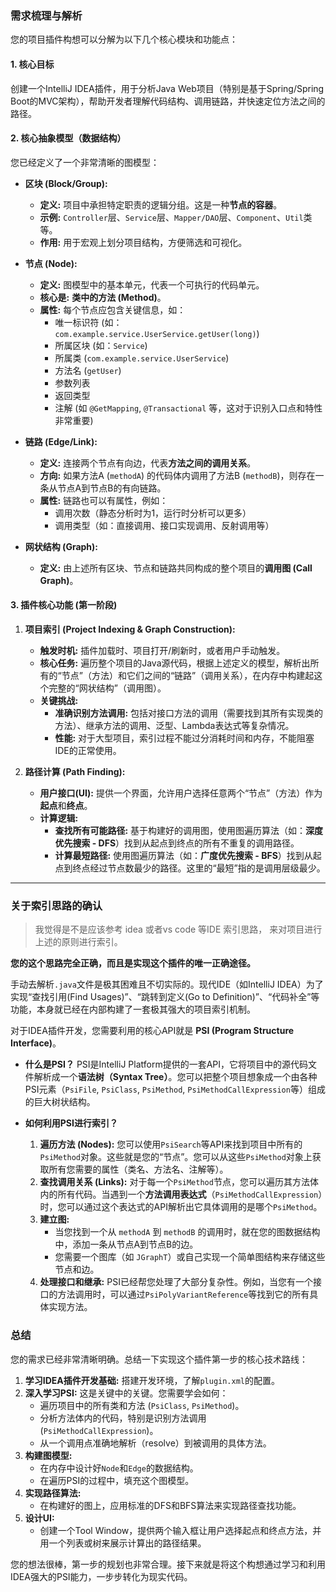 

### 需求梳理与解析

您的项目插件构想可以分解为以下几个核心模块和功能点：

#### 1. 核心目标
创建一个IntelliJ IDEA插件，用于分析Java Web项目（特别是基于Spring/Spring Boot的MVC架构），帮助开发者理解代码结构、调用链路，并快速定位方法之间的路径。

#### 2. 核心抽象模型（数据结构）
您已经定义了一个非常清晰的图模型：

* **区块 (Block/Group):**
    * **定义:** 项目中承担特定职责的逻辑分组。这是一种**节点的容器**。
    * **示例:** `Controller`层、`Service`层、`Mapper/DAO`层、`Component`、`Util`类等。
    * **作用:** 用于宏观上划分项目结构，方便筛选和可视化。

* **节点 (Node):**
    * **定义:** 图模型中的基本单元，代表一个可执行的代码单元。
    * **核心是:** **类中的方法 (Method)**。
    * **属性:** 每个节点应包含关键信息，如：
        * 唯一标识符 (如：`com.example.service.UserService.getUser(long)`)
        * 所属区块 (如：`Service`)
        * 所属类 (`com.example.service.UserService`)
        * 方法名 (`getUser`)
        * 参数列表
        * 返回类型
        * 注解 (如 `@GetMapping`, `@Transactional` 等，这对于识别入口点和特性非常重要)

* **链路 (Edge/Link):**
    * **定义:** 连接两个节点有向边，代表**方法之间的调用关系**。
    * **方向:** 如果方法A (`methodA`) 的代码体内调用了方法B (`methodB`)，则存在一条从节点A到节点B的有向链路。
    * **属性:** 链路也可以有属性，例如：
        * 调用次数（静态分析时为1，运行时分析可以更多）
        * 调用类型（如：直接调用、接口实现调用、反射调用等）

* **网状结构 (Graph):**
    * **定义:** 由上述所有区块、节点和链路共同构成的整个项目的**调用图 (Call Graph)**。

#### 3. 插件核心功能 (第一阶段)

1.  **项目索引 (Project Indexing & Graph Construction):**
    * **触发时机:** 插件加载时、项目打开/刷新时，或者用户手动触发。
    * **核心任务:** 遍历整个项目的Java源代码，根据上述定义的模型，解析出所有的“节点”（方法）和它们之间的“链路”（调用关系），在内存中构建起这个完整的“网状结构”（调用图）。
    * **关键挑战:**
        * **准确识别方法调用:** 包括对接口方法的调用（需要找到其所有实现类的方法）、继承方法的调用、泛型、Lambda表达式等复杂情况。
        * **性能:** 对于大型项目，索引过程不能过分消耗时间和内存，不能阻塞IDE的正常使用。

2.  **路径计算 (Path Finding):**
    * **用户接口(UI):** 提供一个界面，允许用户选择任意两个“节点”（方法）作为**起点**和**终点**。
    * **计算逻辑:**
        * **查找所有可能路径:** 基于构建好的调用图，使用图遍历算法（如：**深度优先搜索 - DFS**）找到从起点到终点的所有不重复的调用路径。
        * **计算最短路径:** 使用图遍历算法（如：**广度优先搜索 - BFS**）找到从起点到终点经过节点数最少的路径。这里的“最短”指的是调用层级最少。

---

### 关于索引思路的确认

> 我觉得是不是应该参考 idea 或者vs code 等IDE 索引思路， 来对项目进行上述的原则进行索引。

**您的这个思路完全正确，而且是实现这个插件的唯一正确途径。**

手动去解析`.java`文件是极其困难且不切实际的。现代IDE（如IntelliJ IDEA）为了实现“查找引用(Find Usages)”、“跳转到定义(Go to Definition)”、“代码补全”等功能，本身就已经在内部构建了一套极其强大的项目索引机制。

对于IDEA插件开发，您需要利用的核心API就是 **PSI (Program Structure Interface)**。

* **什么是PSI？**
  PSI是IntelliJ Platform提供的一套API，它将项目中的源代码文件解析成一个**语法树（Syntax Tree）**。您可以把整个项目想象成一个由各种PSI元素（`PsiFile`, `PsiClass`, `PsiMethod`, `PsiMethodCallExpression`等）组成的巨大树状结构。

* **如何利用PSI进行索引？**
    1.  **遍历方法 (Nodes):** 您可以使用`PsiSearch`等API来找到项目中所有的`PsiMethod`对象。这些就是您的“节点”。您可以从这些`PsiMethod`对象上获取所有您需要的属性（类名、方法名、注解等）。
    2.  **查找调用关系 (Links):** 对于每一个`PsiMethod`节点，您可以遍历其方法体内的所有代码。当遇到一个**方法调用表达式**（`PsiMethodCallExpression`）时，您可以通过这个表达式的API解析出它具体调用的是哪个`PsiMethod`。
    3.  **建立图:**
        * 当您找到一个从 `methodA` 到 `methodB` 的调用时，就在您的图数据结构中，添加一条从节点A到节点B的边。
        * 您需要一个图库（如 `JGraphT`）或自己实现一个简单图结构来存储这些节点和边。
    4.  **处理接口和继承:** PSI已经帮您处理了大部分复杂性。例如，当您有一个接口的方法调用时，可以通过`PsiPolyVariantReference`等找到它的所有具体实现方法。

### 总结

您的需求已经非常清晰明确。总结一下实现这个插件第一步的核心技术路线：

1.  **学习IDEA插件开发基础:** 搭建开发环境，了解`plugin.xml`的配置。
2.  **深入学习PSI:** 这是关键中的关键。您需要学会如何：
    * 遍历项目中的所有类和方法 (`PsiClass`, `PsiMethod`)。
    * 分析方法体内的代码，特别是识别方法调用 (`PsiMethodCallExpression`)。
    * 从一个调用点准确地解析（resolve）到被调用的具体方法。
3.  **构建图模型:**
    * 在内存中设计好`Node`和`Edge`的数据结构。
    * 在遍历PSI的过程中，填充这个图模型。
4.  **实现路径算法:**
    * 在构建好的图上，应用标准的DFS和BFS算法来实现路径查找功能。
5.  **设计UI:**
    * 创建一个Tool Window，提供两个输入框让用户选择起点和终点方法，并用一个列表或树来展示计算出的路径结果。

您的想法很棒，第一步的规划也非常合理。接下来就是将这个构想通过学习和利用IDEA强大的PSI能力，一步步转化为现实代码。